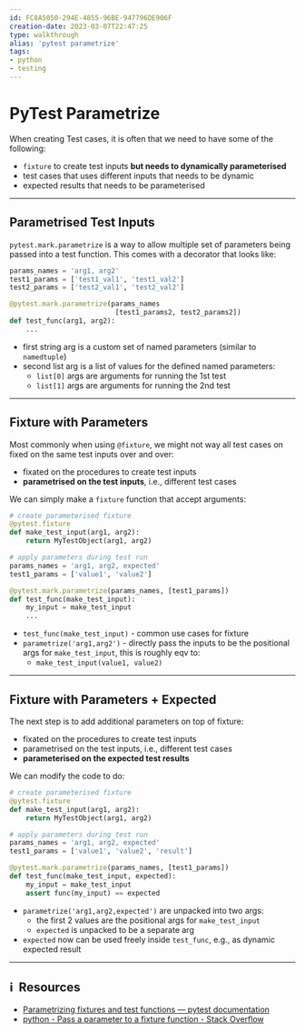 ```yaml
---
id: FC8A5050-294E-4855-96BE-947796DE906F
creation-date: 2023-03-07T22:47:25 
type: walkthrough
alias: 'pytest parametrize'
tags: 
- python
- testing
---
```


# PyTest Parametrize

When creating Test cases, it is often that we need to have some of the following: 
- `fixture` to create test inputs **but needs to dynamically parameterised**
- test cases that uses different inputs that needs to be dynamic
- expected results that needs to be parameterised

---
## Parametrised Test Inputs

`pytest.mark.parametrize` is a way to allow multiple set of parameters being passed into a test function. This comes with a decorator that looks like: 

```python
params_names = 'arg1, arg2'
test1_params = ['test1_val1', 'test1_val2']
test2_params = ['test2_val1', 'test2_val2']

@pytest.mark.parametrize(params_names
						  [test1_params2, test2_params2])
def test_func(arg1, arg2): 
	...
```

- first string arg is a custom set of named parameters (similar to `namedtuple`)
- second list arg is a list of values for the defined named parameters: 
	- `list[0]` args are arguments for running the 1st test
	- `list[1]` args are arguments for running the 2nd test

---
## Fixture with Parameters

Most commonly when using `@fixture`, we might not way all test cases on fixed on the same test inputs over and over:
- fixated on the procedures to create test inputs
- **parametrised on the test inputs**, i.e., different test cases 

We can simply make a `fixture` function that accept arguments: 

```python
# create parameterised fixture
@pytest.fixture
def make_test_input(arg1, arg2):
	return MyTestObject(arg1, arg2)

# apply parameters during test run
params_names = 'arg1, arg2, expected'
test1_params = ['value1', 'value2']

@pytest.mark.parametrize(params_names, [test1_params])
def test_func(make_test_input):
	my_input = make_test_input 
	...
```

- `test_func(make_test_input)` - common use cases for fixture
- `parametrize('arg1,arg2')` - directly pass the inputs to be the positional args for `make_test_input`, this is roughly eqv to:
	- `make_test_input(value1, value2)`

---
## Fixture with Parameters + Expected

The next step is to add additional parameters on top of fixture: 
- fixated on the procedures to create test inputs
- parametrised on the test inputs, i.e., different test cases 
- **parameterised on the expected test results**

We can modify the code to do:

```python
# create parameterised fixture
@pytest.fixture
def make_test_input(arg1, arg2):
	return MyTestObject(arg1, arg2)

# apply parameters during test run
params_names = 'arg1, arg2, expected'
test1_params = ['value1', 'value2', 'result']

@pytest.mark.parametrize(params_names, [test1_params])
def test_func(make_test_input, expected):
	my_input = make_test_input 
	assert func(my_input) == expected
```

- `parametrize('arg1,arg2,expected')` are unpacked into two args: 
	- the first 2 values are the positional args for `make_test_input`
	- `expected` is unpacked to be a separate arg
- `expected` now can be used freely inside `test_func`, e.g., as dynamic expected result


---
## ℹ️  Resources
- [Parametrizing fixtures and test functions — pytest documentation](https://docs.pytest.org/en/6.2.x/parametrize.html)
- [python - Pass a parameter to a fixture function - Stack Overflow](https://stackoverflow.com/questions/18011902/pass-a-parameter-to-a-fixture-function)